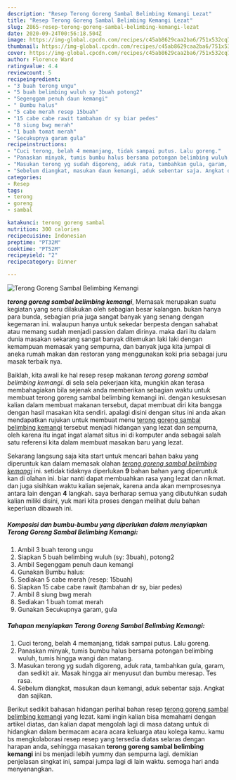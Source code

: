 ```yaml
---
description: "Resep Terong Goreng Sambal Belimbing Kemangi Lezat"
title: "Resep Terong Goreng Sambal Belimbing Kemangi Lezat"
slug: 2865-resep-terong-goreng-sambal-belimbing-kemangi-lezat
date: 2020-09-24T00:56:18.504Z
image: https://img-global.cpcdn.com/recipes/c45ab8629caa2ba6/751x532cq70/terong-goreng-sambal-belimbing-kemangi-foto-resep-utama.jpg
thumbnail: https://img-global.cpcdn.com/recipes/c45ab8629caa2ba6/751x532cq70/terong-goreng-sambal-belimbing-kemangi-foto-resep-utama.jpg
cover: https://img-global.cpcdn.com/recipes/c45ab8629caa2ba6/751x532cq70/terong-goreng-sambal-belimbing-kemangi-foto-resep-utama.jpg
author: Florence Ward
ratingvalue: 4.4
reviewcount: 5
recipeingredient:
- "3 buah terong ungu"
- "5 buah belimbing wuluh sy 3buah potong2"
- "Segenggam penuh daun kemangi"
- " Bumbu halus"
- "5 cabe merah resep 15buah"
- "15 cabe cabe rawit tambahan dr sy biar pedes"
- "8 siung bwg merah"
- "1 buah tomat merah"
- "Secukupnya garam gula"
recipeinstructions:
- "Cuci terong, belah 4 memanjang, tidak sampai putus. Lalu goreng."
- "Panaskan minyak, tumis bumbu halus bersama potongan belimbing wuluh, tumis hingga wangi dan matang."
- "Masukan terong yg sudah digoreng, aduk rata, tambahkan gula, garam, dan sedikit air. Masak hingga air menyusut dan bumbu meresap. Tes rasa."
- "Sebelum diangkat, masukan daun kemangi, aduk sebentar saja. Angkat dan sajikan."
categories:
- Resep
tags:
- terong
- goreng
- sambal

katakunci: terong goreng sambal 
nutrition: 300 calories
recipecuisine: Indonesian
preptime: "PT32M"
cooktime: "PT52M"
recipeyield: "2"
recipecategory: Dinner

---
```



![Terong Goreng Sambal Belimbing Kemangi](https://img-global.cpcdn.com/recipes/c45ab8629caa2ba6/751x532cq70/terong-goreng-sambal-belimbing-kemangi-foto-resep-utama.jpg)

<b><i>terong goreng sambal belimbing kemangi</i></b>, Memasak merupakan suatu kegiatan yang seru dilakukan oleh sebagian besar kalangan. bukan hanya para bunda, sebagian pria juga sangat banyak yang senang dengan kegemaran ini. walaupun hanya untuk sekedar berpesta dengan sahabat atau memang sudah menjadi passion dalam dirinya. maka dari itu dalam dunia masakan sekarang sangat banyak ditemukan laki laki dengan kemampuan memasak yang sempurna, dan banyak juga kita jumpai di aneka rumah makan dan restoran yang menggunakan koki pria sebagai juru masak terbaik nya.

Baiklah, kita awali ke hal resep resep makanan <i>terong goreng sambal belimbing kemangi</i>. di sela sela pekerjaan kita, mungkin akan terasa membahagiakan bila sejenak anda memberikan sebagian waktu untuk membuat terong goreng sambal belimbing kemangi ini. dengan kesuksesan kalian dalam membuat makanan tersebut, dapat membuat diri kita bangga dengan hasil masakan kita sendiri. apalagi disini dengan situs ini anda akan mendapatkan rujukan untuk membuat menu <u>terong goreng sambal belimbing kemangi</u> tersebut menjadi hidangan yang lezat dan sempurna, oleh karena itu ingat ingat alamat situs ini di komputer anda sebagai salah satu referensi kita dalam membuat masakan baru yang lezat.




Sekarang langsung saja kita start untuk mencari bahan baku yang diperuntuk kan dalam memasak olahan <u><i>terong goreng sambal belimbing kemangi</i></u> ini. setidak tidaknya diperlukan <b>9</b> bahan bahan yang diperuntuk kan di olahan ini. biar nanti dapat membuahkan rasa yang lezat dan nikmat. dan juga sisihkan waktu kalian sejenak, karena anda akan memprosesnya antara lain dengan <b>4</b> langkah. saya berharap semua yang dibutuhkan sudah kalian miliki disini, yuk mari kita proses dengan melihat dulu bahan keperluan dibawah ini.

<!--inarticleads1-->

##### Komposisi dan bumbu-bumbu yang diperlukan dalam menyiapkan Terong Goreng Sambal Belimbing Kemangi:

1. Ambil 3 buah terong ungu
1. Siapkan 5 buah belimbing wuluh (sy: 3buah), potong2
1. Ambil Segenggam penuh daun kemangi
1. Gunakan  Bumbu halus:
1. Sediakan 5 cabe merah (resep: 15buah)
1. Siapkan 15 cabe cabe rawit (tambahan dr sy, biar pedes)
1. Ambil 8 siung bwg merah
1. Sediakan 1 buah tomat merah
1. Gunakan Secukupnya garam, gula




<!--inarticleads2-->

##### Tahapan menyiapkan Terong Goreng Sambal Belimbing Kemangi:

1. Cuci terong, belah 4 memanjang, tidak sampai putus. Lalu goreng.
1. Panaskan minyak, tumis bumbu halus bersama potongan belimbing wuluh, tumis hingga wangi dan matang.
1. Masukan terong yg sudah digoreng, aduk rata, tambahkan gula, garam, dan sedikit air. Masak hingga air menyusut dan bumbu meresap. Tes rasa.
1. Sebelum diangkat, masukan daun kemangi, aduk sebentar saja. Angkat dan sajikan.




Berikut sedikit bahasan hidangan perihal bahan resep <u>terong goreng sambal belimbing kemangi</u> yang lezat. kami ingin kalian bisa memahami dengan artikel diatas, dan kalian dapat mengolah lagi di masa datang untuk di hidangkan dalam bermacam acara acara keluarga atau kolega kamu. kamu bs mengkolaborasi resep resep yang tersedia diatas selaras dengan harapan anda, sehingga masakan <b>terong goreng sambal belimbing kemangi</b> ini bs menjadi lebih yummy dan sempurna lagi. demikian penjelasan singkat ini, sampai jumpa lagi di lain waktu. semoga hari anda menyenangkan.
